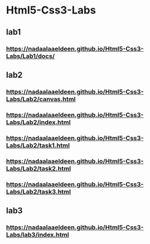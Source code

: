 # Html5-Css3-Labs
## lab1
### https://nadaalaaeldeen.github.io/Html5-Css3-Labs/Lab1/docs/
## lab2
### https://nadaalaaeldeen.github.io/Html5-Css3-Labs/Lab2/canvas.html
### https://nadaalaaeldeen.github.io/Html5-Css3-Labs/Lab2/index.html
### https://nadaalaaeldeen.github.io/Html5-Css3-Labs/Lab2/task1.html
### https://nadaalaaeldeen.github.io/Html5-Css3-Labs/Lab2/task2.html
### https://nadaalaaeldeen.github.io/Html5-Css3-Labs/Lab2/task3.html
## lab3
### https://nadaalaaeldeen.github.io/Html5-Css3-Labs/lab3/index.html
